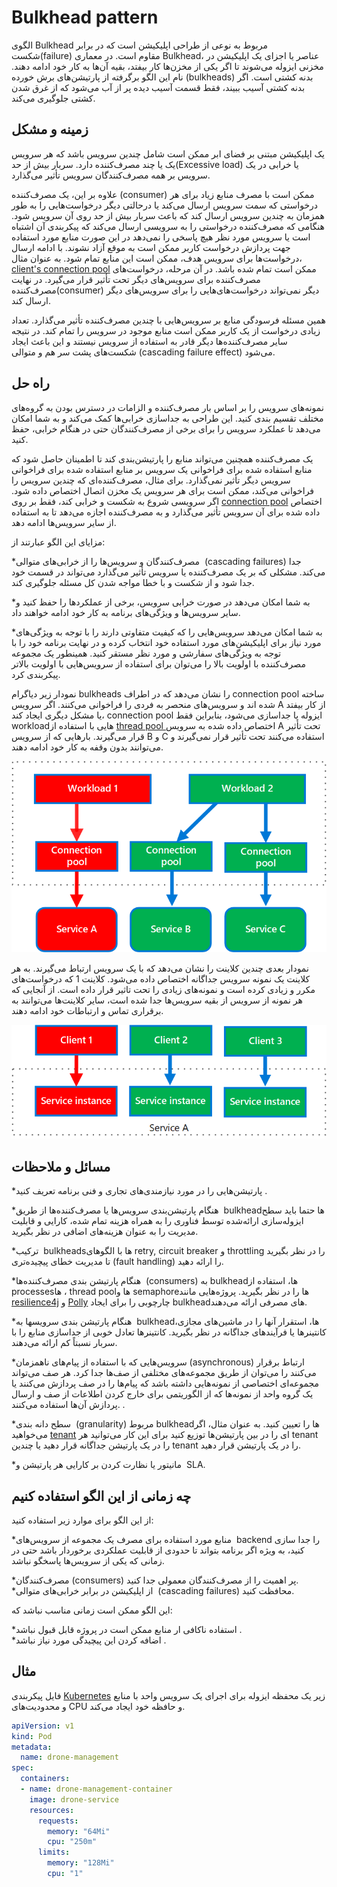 # ‏Bulkhead pattern

الگوی Bulkhead  مربوط به نوعی از طراحی اپلیکیشن است که در برابر شکست(failure) مقاوم است. در معماری Bulkhead، عناصر یا اجزای  یک اپلیکیشن در مخزنی ایزوله می‌شوند تا اگر یکی از مخزن‌ها کار بیفتد، بقیه آن‌ها به کار خود ادامه دهند. نام این الگو  برگرفته از پارتیشن‌های برش خورده (bulkheads) بدنه کشتی است. اگر بدنه کشتی آسیب ببیند، فقط قسمت آسیب دیده پر از آب می‌شود که از غرق شدن کشتی جلوگیری می‌کند.

## **زمینه و مشکل**


یک  اپلیکیشن مبتنی بر فضای ابر ممکن است شامل چندین سرویس باشد که هر سرویس یک یا چند مصرف‌کننده دارد. سربار بیش از حد(Excessive load) یا خرابی در یک سرویس بر همه مصرف‌کنندگان سرویس تأثیر می‌گذارد.  
  
علاوه بر این، یک مصرف‌کننده (consumer) ممکن است با مصرف منابع زیاد برای هر درخواستی که سمت سرویس ارسال می‌کند یا درحالتی دیگر درخواست‌هایی را به طور همزمان به چندین سرویس ارسال کند که باعث سربار بیش از حد روی آن سرویس شود. هنگامی که مصرف‌کننده درخواستی را به سرویسی ارسال می‌کند که پیکربندی آن اشتباه است یا سرویس مورد نظر هیچ پاسخی را نمی‌دهد در این صورت منابع مورد استفاده جهت پردازش درخواست کاربر ممکن است به موقع آزاد نشوند. با ادامه ارسال درخواست‌ها برای سرویس هدف، ممکن است این منابع تمام شود. به عنوان مثال،[ client's connection pool](https://en.wikipedia.org/wiki/Connection_pool) ممکن است تمام شده باشد. در آن مرحله، درخواست‌‌‌های مصرف‌کننده برای سرویس‌‌های دیگر تحت تأثیر قرار می‌گیرد. در نهایت مصرف‌کننده(consumer) دیگر نمی‌تواند درخواست‌‌‌های‌‌هایی را برای سرویس‌‌های دیگر ارسال کند.

همین مسئله فرسودگی منابع بر سرویس‌‌هایی با چندین مصرف‌کننده تأثیر می‌گذارد. تعداد زیادی درخواست از یک کاربر ممکن است منابع موجود در سرویس را تمام کند. در نتیجه سایر مصرف‌کننده‌ها دیگر قادر به استفاده از سرویس نیستند و این باعث ایجاد  شکست‌‌های پشت سر هم و متوالی (cascading failure effect) می‌شود.

## راه حل

نمونه‌‌های سرویس را بر اساس بار مصرف‌کننده و الزامات در دسترس بودن به گروه‌‌های مختلف تقسیم بندی کنید. این طراحی به جداسازی خرابی‌ها کمک می‌کند و به شما امکان می‌دهد تا عملکرد سرویس را برای برخی از مصرف‌کنندگان حتی در هنگام خرابی، حفظ کنید.

یک مصرف‌کننده همچنین می‌تواند منابع را پارتیشن‌بندی کند تا اطمینان حاصل شود که منابع استفاده شده برای فراخوانی یک سرویس بر منابع استفاده شده برای فراخوانی سرویس دیگر تأثیر نمی‌گذارد. برای مثال، مصرف‌کننده‌ای که چندین سرویس را فراخوانی می‌کند، ممکن است برای هر سرویس یک مخزن اتصال اختصاص داده شود. اگر سرویسی شروع به شکست و خرابی کند، فقط بر روی [connection pool](https://en.wikipedia.org/wiki/Connection_pool) اختصاص داده شده برای آن سرویس تأثیر می‌گذارد و به مصرف‌کننده اجازه می‌دهد تا به استفاده از سایر سرویس‌ها ادامه دهد.

مزایای این الگو عبارتند از:

*‏ مصرف‌کنندگان و سرویس‌ها را از خرابی‌‌های متوالی (cascading failures) جدا می‌کند. مشکلی که بر یک مصرف‌کننده یا سرویس تأثیر می‌گذارد می‌تواند در قسمت خود جدا شود و از شکست و با خطا مواجه شدن کل مسئله جلوگیری کند.  

*‏ به شما امکان می‌دهد در صورت خرابی سرویس، برخی از عملکردها را حفظ کنید و سایر سرویس‌ها و ویژگی‌های برنامه به کار خود ادامه خواهند داد.  

*‏ به شما امکان می‌دهد سرویس‌‌هایی را که کیفیت متفاوتی دارند را با توجه به ویژگی‌‌های مورد نیاز  برای اپلیکیشن‌‌های مورد استفاده خود انتخاب کرده و در نهایت برنامه خود را با توجه به ویژگی‌های سفارشی و مورد نظر مستقر کنید. همینطور یک مجموعه مصرف‌کننده با اولویت بالا را می‌توان برای استفاده از سرویس‌‌هایی با اولویت بالاتر پیکربندی کرد.

نمودار زیر دیاگرام bulkheads را نشان می‌دهد که در اطراف connection pool ساخته شده اند و سرویس‌‌های منحصر به فردی را فراخوانی می‌کنند. اگر سرویس A از کار بیفتد یا مشکل دیگری ایجاد کند، connection pool ایزوله یا جداسازی می‌شود، بنابراین فقط workload‌هایی با استفاده از [thread pool ]( https://en.wikipedia.org/wiki/Thread_pool) اختصاص داده شده به سرویس A تحت تأثیر قرار می‌گیرند. بار‌هایی که از سرویس B و C استفاده می‌کنند تحت تأثیر قرار نمی‌گیرند و می‌توانند بدون وقفه به کار خود ادامه دهند.

![bulkhead-1](../assets/other/bulkhead-1.png)

نمودار بعدی چندین کلاینت را نشان می‌دهد که با یک سرویس ارتباط می‌گیرند. به هر کلاینت یک نمونه سرویس جداگانه اختصاص داده می‌شود. کلاینت 1 که درخواست‌‌‌های مکرر و زیادی کرده است و نمونه‌‌های زیادی  را تحت تاثیر قرار داده است. از آنجایی که هر نمونه از سرویس از بقیه سرویس‌ها جدا شده است، سایر کلاینت‌ها می‌توانند به برقراری تماس و ارتباطات خود ادامه دهند.

![bulkhead-2](../assets/other/bulkhead-2.png)

## مسائل و ملاحظات


*‏  پارتیشن‌‌هایی را در مورد نیازمندی‌‌های تجاری و فنی برنامه تعریف کنید.

*‏ هنگام پارتیشن‌بندی سرویس‌ها یا مصرف‌کننده‌ها از طریق  bulkheadها حتما باید سطح ایزوله‌سازی ارائه‌شده توسط فناوری را به همراه هزینه تمام شده، کارایی و قابلیت مدیریت را به عنوان هزینه‌‌های اضافی در نظر بگیرید.

*‏ ترکیب bulkheadsها با الگو‌های retry, circuit breaker  و throttling را در نظر بگیرید تا مدیریت خطای پیچیده‌تری (fault handling) را ارائه دهید.

*‏ هنگام پارتیشن بندی مصرف‌کننده‌ها (consumers) به bulkheadها، استفاده از processesها ، thread poolها و semaphoreها را در نظر بگیرید. پروژه‌هایی مانند [resilience4j](https://github.com/resilience4j/resilience4j) و [Polly](https://github.com/App-vNext/Polly) چارچوبی را برای ایجاد bulkhead‌های مصرفی ارائه می‌دهند.

*‏ هنگام پارتیشن بندی سرویسها به bulkheadها، استقرار آنها را در ماشین‌های مجازی، کانتینرها یا فرآیند‌های جداگانه در نظر بگیرید. کانتینرها تعادل خوبی از جداسازی منابع را با سربار نسبتاً کم ارائه می‌دهند.

*‏ سرویس‌هایی که با استفاده از پیام‌های ناهمزمان(asynchronous) ارتباط برقرار می‌کنند را می‌توان از طریق مجموعه‌های مختلفی از  صف‌ها جدا کرد. هر صف می‌تواند مجموعه‌ای اختصاصی از نمونه‌‌هایی داشته باشد که پیام‌ها را در صف پردازش می‌کنند یا  یک گروه واحد از نمونه‌ها که از الگوریتمی برای خارج کردن اطلاعات از صف و ارسال پردازش آن‌ها استفاده می‌کنند. .  

*‏ سطح دانه بندی (granularity) مربوط bulkheadها را تعیین کنید. به عنوان مثال، اگر می‌خواهید [tenant](https://en.wikipedia.org/wiki/Multitenancy) ‌ای را در بین پارتیشن‌ها توزیع کنید برای این کار  می‌توانید هر tenant را در یک پارتیشن جداگانه قرار دهید یا چندین tenant را در یک پارتیشن قرار دهید.  

*‏ مانیتور یا نظارت کردن بر کارایی هر پارتیشن و SLA.

## چه زمانی از این الگو استفاده کنیم

از این الگو برای موارد زیر استفاده کنید:

*‏ منابع مورد استفاده برای مصرف یک مجموعه از سرویس‌‌های backend را جدا سازی کنید، به ویژه اگر برنامه بتواند تا حدودی از قابلیت عملکردی برخوردار باشد حتی در زمانی که یکی از سرویس‌ها پاسخگو نباشد.

*‏ مصرف‌کنندگان(consumers) پر اهمیت را از مصرف‌کنندگان معمولی جدا کنید.  
*‏ از اپلیکیشن در برابر خرابی‌های متوالی (cascading failures) محافظت کنید.

این الگو ممکن است زمانی مناسب نباشد که:

*‏ استفاده ناکافی ار منابع ممکن است در پروژه قابل قبول نباشد.  
*‏ اضافه کردن این پیچیدگی مورد نیاز نباشد.

## مثال

فایل پیکربندی [Kubernetes](https://en.wikipedia.org/wiki/Kubernetes) زیر یک محفظه ایزوله برای اجرای یک سرویس واحد با منابع و محدودیت‌های CPU و حافظه خود ایجاد می‌کند.

```yml
apiVersion: v1
kind: Pod
metadata:
  name: drone-management
spec:
  containers:
  - name: drone-management-container
    image: drone-service
    resources:
      requests:
        memory: "64Mi"
        cpu: "250m"
      limits:
        memory: "128Mi"
        cpu: "1"
```


